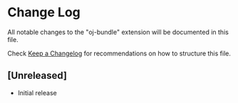# Change Log

All notable changes to the "oj-bundle" extension will be documented in this file.

Check [Keep a Changelog](http://keepachangelog.com/) for recommendations on how to structure this file.

## [Unreleased]

- Initial release

